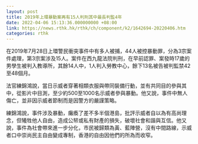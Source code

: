 ```yaml
---
layout: post
title: 2019年上環暴動案再有15人判刑其中最長判監4年
date: 2022-04-06 15:13:36.000000000 +08:00
link: https://news.rthk.hk/rthk/ch/component/k2/1642694-20220406.htm
categories: rthk
---
```


在2019年7月28日上環警民衝突事件中有多人被捕，44人被控暴動罪，分為3宗案件處理，第3宗案涉及15人。案件在西九龍法院判刑，在早前認罪、案發時17歲的男學生被判入教導所，其餘14人中，1人判入勞教中心，餘下13名被告被判監禁42至48個月。

法官練錦鴻說，當日示威者穿著相類衣服與帶同裝備行動，並有共同目的參與其中，從影片中目測，至少約500至1000名示威者參與暴動。他又說，事件中無人傷亡，並非因示威者節制而是因警方的嚴謹策略。

練錦鴻說，事件涉及暴動，癱瘓了差不多半個港島，批評示威者自以為有高尚理念，但犧牲他人自由，造成公帑或私有財產的損失，破壞社會和諧與互信。他又說，事件為社會帶來進一步分化，市民被歸類為黃、藍陣營，沒有中間路線，示威者口中崇尚民主自由變成專制，香港的自由因他們的所為而收窄。
